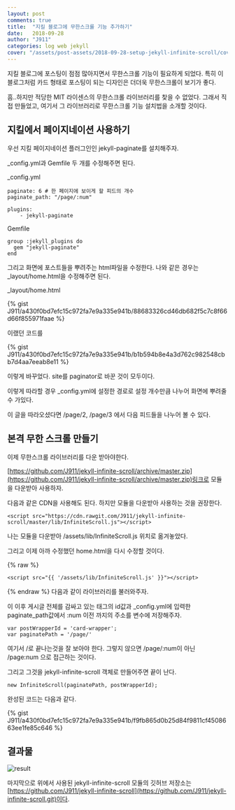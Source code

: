 ```yaml
---
layout: post
comments: true
title:  "지킬 블로그에 무한스크롤 기능 추가하기"
date:   2018-09-28
author: "J911"
categories: log web jekyll
cover: "/assets/post-assets/2018-09-28-setup-jekyll-infinite-scroll/cover.png"
---
```

지킬 블로그에 포스팅이 점점 많아지면서 무한스크롤 기능이 필요하게 되었다.
특히 이 블로그처럼 카드 형태로 포스팅이 되는 디자인은 더더욱 무한스크롤이 보기가 좋다.

흠..하지만 적당한 MIT 라이센스의 무한스크롤 라이브러리를 찾을 수 없었다. 그래서 직접 만들었고, 여기서 그 라이브러리로 무한스크롤 기능 설치법을 소개할 것이다.

## 지킬에서 페이지네이션 사용하기
우선 지킬 페이지네이션 플러그인인 jekyll-paginate를 설치해주자.

_config.yml과 Gemfile 두 개를 수정해주면 된다.

_config.yml

```
paginate: 6 # 한 페이지에 보이게 할 피드의 개수
paginate_path: "/page/:num"

plugins:
    - jekyll-paginate
```

Gemfile
```
group :jekyll_plugins do
  gem "jekyll-paginate"
end
```

그리고 화면에 포스트들을 뿌려주는 html파일을 수정한다.
나와 같은 경우는 _layout/home.html을 수정해주면 된다.

_layout/home.html

{% gist J911/a430f0bd7efc15c972fa7e9a335e941b/88683326cd46db682f5c7c8f66d66f855971faae %}

이랬던 코드를

{% gist J911/a430f0bd7efc15c972fa7e9a335e941b/b1b594b8e4a3d762c982548cbb7d4aa7eeab8e11 %}

이렇게 바꾸었다. site를 paginator로 바꾼 것이 모두이다.

이렇게 따라할 경우 _config.yml에 설정한 경로로 설정 개수만큼 나누어 화면에 뿌려줄 수 가있다.

이 글을 따라오셨다면 /page/2, /page/3 에서 다음 피드들을 나누어 볼 수 있다.

## 본격 무한 스크롤 만들기
이제 무한스크롤 라이브러리를 다운 받아야한다.

[https://github.com/J911/jekyll-infinite-scroll/archive/master.zip](https://github.com/J911/jekyll-infinite-scroll/archive/master.zip)링크로 모듈을 다운받아 사용하자.

다음과 같은 CDN을 사용해도 된다. 하지만 모듈을 다운받아 사용하는 것을 권장한다.

```
<script src="https://cdn.rawgit.com/J911/jekyll-infinite-scroll/master/lib/InfiniteScroll.js"></script>
```

나는 모듈을 다운받아 /assets/lib/InfiniteScroll.js 위치로 옮겨놓았다.

그리고 이제 아까 수정했던 home.html을 다시 수정할 것이다.

{% raw %}
```
<script src="{{ '/assets/lib/InfiniteScroll.js' }}"></script>
```
{% endraw %}
다음과 같이 라이브러리를 불러와주자.

이 이후 게시글 전체를 감싸고 있는 태그의 id값과 _config.yml에 입력한 paginate_path값에서 :num 이전 까지의 주소를 변수에 저장해주자.

```
var postWrapperId = 'card-wrapper';
var paginatePath = '/page/'
```

여기서 /로 끝나는것을 잘 보아야 한다. 그렇지 않으면 /page/:num이 아닌 /page:num 으로 접근하는 것이다. 

그리고 그것을 jekyll-infinite-scroll 객체로 만들어주면 끝이 난다.

```
new InfiniteScroll(paginatePath, postWrapperId);
```

완성된 코드는 다음과 같다.

{% gist J911/a430f0bd7efc15c972fa7e9a335e941b/f9fb865d0b25d84f9811cf4508663ee1fe85c646 %}

## 결과물
![result](/assets/post-assets/2018-09-28-setup-jekyll-infinite-scroll/infinite-scroll.gif)

마지막으로 위에서 사용된 jekyll-infinite-scroll 모듈의 깃허브 저장소는 [https://github.com/J911/jekyll-infinite-scroll](https://github.com/J911/jekyll-infinite-scroll.git)이다.